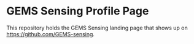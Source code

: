 # GEMS Sensing Profile Page

This repository holds the GEMS Sensing landing page that shows up on https://github.com/GEMS-sensing.
